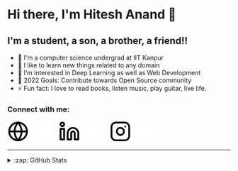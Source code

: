# Hi there, I'm Hitesh Anand 👋 

## I'm a student, a son, a brother, a friend!!

- 🔭 I'm a computer science undergrad at IIT Kanpur
- 🌱 I like to learn new things related to any domain
- 👯 I’m interested in Deep Learning as well as Web Development
- 🥅 2022 Goals: Contribute towards Open Source community
- ⚡ Fun fact: I love to read books, listen music, play guitar, live life.

### Connect with me:

[![website](./img/globe-light.svg)](https://home.iitk.ac.in/~ahitesh20/#gh-light-mode-only)
[![website](./img/globe-dark.svg)](https://home.iitk.ac.in/~ahitesh20/#gh-dark-mode-only)
&nbsp;&nbsp;
[![website](./img/linkedin-light.svg)](https://www.linkedin.com/in/hitesh-anand#gh-light-mode-only)
[![website](./img/linkedin-dark.svg)](https://www.linkedin.com/in/hitesh-anand#gh-dark-mode-only)
&nbsp;&nbsp;
[![website](./img/instagram-light.svg)](https://www.instagram.com/hi.tesh6728/#gh-light-mode-only)
[![website](./img/instagram-dark.svg)](https://www.instagram.com/hi.tesh6728/#gh-dark-mode-only)

---


<details>
  <summary>:zap: GitHub Stats</summary>

  <img align="left" alt="hitesh-anand's GitHub Stats" src="https://github-readme-stats.vercel.app/api?username=hitesh-anand&show_icons=true&hide_border=false&title_color=ff652f&icon_color=FFE400&bg_color=09131B&text_color=ffffff&border_color=0c1a25" />

</details>

[website]: https://hitesh-anand.github.io/homepage-react/
[instagram]: https://www.instagram.com/hi.tesh6728/
[linkedin]: https://www.linkedin.com/in/hitesh-anand